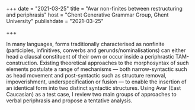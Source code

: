 +++
date = "2021-03-25"
title = "Avar non-finites between restructuring and periphrasis"
host = "Ghent Generative Grammar Group, Ghent University"
publishdate = "2021-03-25"

+++

In many languages, forms traditionally characterised as nonfinite (participles, infinitives, converbs and gerunds/nominalisations) can either head a clausal constituent of their own or occur inside a periphrastic TAM-construction. Existing theoretical approaches to the morphosyntax of such elements postulate a range of mechanisms — both narrow-syntactic such as head movement and post-syntactic such as structure removal, impoverishment, underspecification or fusion — to enable the insertion of an identical form into two distinct syntactic structures. Using Avar (East Caucasian) as a test case, I review two main groups of approaches to verbal periphrasis and propose a tentative analysis.
